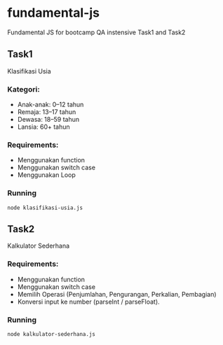 # fundamental-js

Fundamental JS for bootcamp QA instensive Task1 and Task2

## Task1

Klasifikasi Usia

### Kategori:

- Anak-anak: 0–12 tahun
- Remaja: 13–17 tahun
- Dewasa: 18–59 tahun
- Lansia: 60+ tahun

### Requirements:

- Menggunakan function
- Menggunakan switch case
- Menggunakan Loop

### Running

`node klasifikasi-usia.js`

## Task2

Kalkulator Sederhana

### Requirements:

- Menggunakan function
- Menggunakan switch case
- Memilih Operasi (Penjumlahan, Pengurangan, Perkalian, Pembagian)
- Konversi input ke number (parseInt / parseFloat).

### Running

`node kalkulator-sederhana.js`
